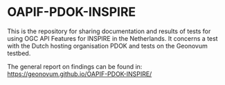 # OAPIF-PDOK-INSPIRE

This is the repository for sharing documentation and results of tests for using OGC API Features for INSPIRE in the Netherlands.
It concerns a test with the Dutch hosting organisation PDOK and tests on the Geonovum testbed.

The general report on findings can be found in: https://geonovum.github.io/OAPIF-PDOK-INSPIRE/


